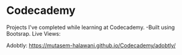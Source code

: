 # Codecademy

Projects I've completed while learning at Codecademy.
-Built using Bootsrap.
Live Views:

Adobtly: https://mutasem-halawani.github.io/Codecademy/adobtly/


